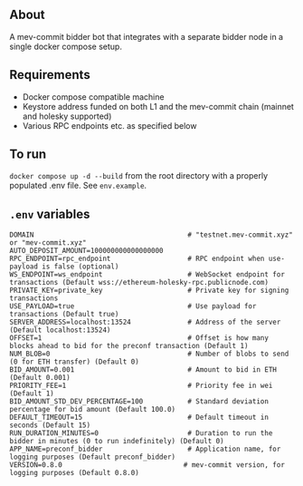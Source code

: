 ## About

A mev-commit bidder bot that integrates with a separate bidder node in a single docker compose setup.

## Requirements
* Docker compose compatible machine
* Keystore address funded on both L1 and the mev-commit chain (mainnet and holesky supported)
* Various RPC endpoints etc. as specified below

## To run 

`docker compose up -d --build` from the root directory with a properly populated .env file. See `env.example`. 

## `.env` variables

```
DOMAIN                                      # "testnet.mev-commit.xyz" or "mev-commit.xyz"
AUTO_DEPOSIT_AMOUNT=100000000000000000
RPC_ENDPOINT=rpc_endpoint                   # RPC endpoint when use-payload is false (optional)
WS_ENDPOINT=ws_endpoint                     # WebSocket endpoint for transactions (Default wss://ethereum-holesky-rpc.publicnode.com)
PRIVATE_KEY=private_key                     # Private key for signing transactions
USE_PAYLOAD=true                            # Use payload for transactions (Default true)
SERVER_ADDRESS=localhost:13524              # Address of the server (Default localhost:13524)
OFFSET=1                                    # Offset is how many blocks ahead to bid for the preconf transaction (Default 1)
NUM_BLOB=0                                  # Number of blobs to send (0 for ETH transfer) (Default 0)
BID_AMOUNT=0.001                            # Amount to bid in ETH (Default 0.001)
PRIORITY_FEE=1                              # Priority fee in wei (Default 1)
BID_AMOUNT_STD_DEV_PERCENTAGE=100           # Standard deviation percentage for bid amount (Default 100.0)
DEFAULT_TIMEOUT=15                          # Default timeout in seconds (Default 15)
RUN_DURATION_MINUTES=0                      # Duration to run the bidder in minutes (0 to run indefinitely) (Default 0)
APP_NAME=preconf_bidder                     # Application name, for logging purposes (Default preconf_bidder)
VERSION=0.8.0                              # mev-commit version, for logging purposes (Default 0.8.0)
```
